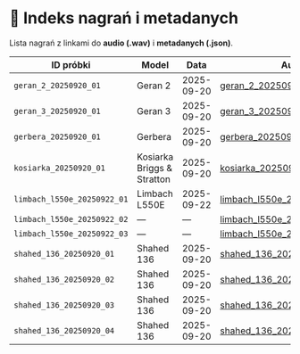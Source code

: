 # 📑 Indeks nagrań i metadanych

Lista nagrań z linkami do **audio (.wav)** i **metadanych (.json)**.

| ID próbki | Model | Data | Audio | Rozmiar | Metadane |
|---|---|---|---|---:|---|
| `geran_2_20250920_01` | Geran 2 | 2025-09-20 | [geran_2_20250920_01.wav](../samples/geran_2_20250920_01.wav) | 1.2 M | [geran_2_20250920_01.json](geran_2_20250920_01.json) |
| `geran_3_20250920_01` | Geran 3 | 2025-09-20 | [geran_3_20250920_01.wav](../samples/geran_3_20250920_01.wav) | 1.0 M | [geran_3_20250920_01.json](geran_3_20250920_01.json) |
| `gerbera_20250920_01` | Gerbera | 2025-09-20 | [gerbera_20250920_01.wav](../samples/gerbera_20250920_01.wav) | 5.4 M | [gerbera_20250920_01.json](gerbera_20250920_01.json) |
| `kosiarka_20250920_01` | Kosiarka Briggs & Stratton | 2025-09-20 | [kosiarka_20250920_01.wav](../samples/kosiarka_20250920_01.wav) | 2.2 M | [kosiarka_20250920_01.json](kosiarka_20250920_01.json) |
| `limbach_l550e_20250922_01` | Limbach L550E | 2025-09-22 | [limbach_l550e_20250922_01.wav](../samples/limbach_l550e_20250922_01.wav) | 24.7 M | [limbach_l550e_20250922_01.json](limbach_l550e_20250922_01.json) |
| `limbach_l550e_20250922_02` | — | — | [limbach_l550e_20250922_02.wav](../samples/limbach_l550e_20250922_02.wav) | 24.8 M | — |
| `limbach_l550e_20250922_03` | — | — | [limbach_l550e_20250922_03.wav](../samples/limbach_l550e_20250922_03.wav) | 24.3 M | — |
| `shahed_136_20250920_01` | Shahed 136 | 2025-09-20 | [shahed_136_20250920_01.wav](../samples/shahed_136_20250920_01.wav) | 1.4 M | [shahed_136_20250920_01.json](shahed_136_20250920_01.json) |
| `shahed_136_20250920_02` | Shahed 136 | 2025-09-20 | [shahed_136_20250920_02.wav](../samples/shahed_136_20250920_02.wav) | 2.5 M | [shahed_136_20250920_02.json](shahed_136_20250920_02.json) |
| `shahed_136_20250920_03` | Shahed 136 | 2025-09-20 | [shahed_136_20250920_03.wav](../samples/shahed_136_20250920_03.wav) | 2.5 M | [shahed_136_20250920_03.json](shahed_136_20250920_03.json) |
| `shahed_136_20250920_04` | Shahed 136 | 2025-09-20 | [shahed_136_20250920_04.wav](../samples/shahed_136_20250920_04.wav) | 3.3 M | [shahed_136_20250920_04.json](shahed_136_20250920_04.json) |
